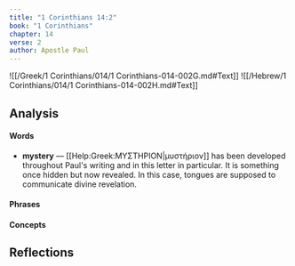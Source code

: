 ```yaml
---
title: "1 Corinthians 14:2"
book: "1 Corinthians"
chapter: 14
verse: 2
author: Apostle Paul
---
```

![[/Greek/1 Corinthians/014/1 Corinthians-014-002G.md#Text]]
![[/Hebrew/1 Corinthians/014/1 Corinthians-014-002H.md#Text]]

## Analysis

#### Words
- **mystery** — [[Help:Greek:ΜΥΣΤΗΡΙΟΝ|μυστήριον]] has been developed throughout Paul's writing and in this letter in particular.  It is something once hidden but now revealed.  In this case, tongues are supposed to communicate divine revelation.

#### Phrases

#### Concepts

## Reflections
